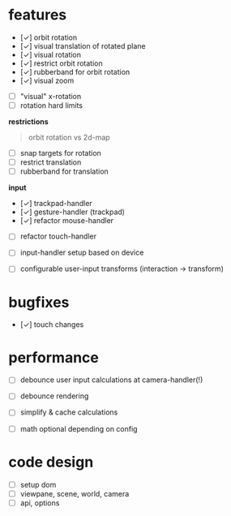 # features

- [✓] orbit rotation
- [✓] visual translation of rotated plane
- [✓] visual rotation
- [✓] restrict orbit rotation
- [✓] rubberband for orbit rotation
- [✓] visual zoom
- [ ] "visual" x-rotation
- [ ] rotation hard limits

**restrictions**
> orbit rotation vs 2d-map

- [ ] snap targets for rotation
- [ ] restrict translation
- [ ] rubberband for translation

**input**
- [✓] trackpad-handler
- [✓] gesture-handler (trackpad)
- [✓] refactor mouse-handler
- [ ] refactor touch-handler
- [ ] input-handler setup based on device
- [ ] configurable user-input transforms (interaction -> transform)


# bugfixes

- [✓] touch changes


# performance

- [ ] debounce user input calculations at camera-handler(!)
- [ ] debounce rendering
- [ ] simplify & cache calculations
- [ ] math optional depending on config


# code design

- [ ] setup dom
- [ ] viewpane, scene, world, camera
- [ ] api, options

